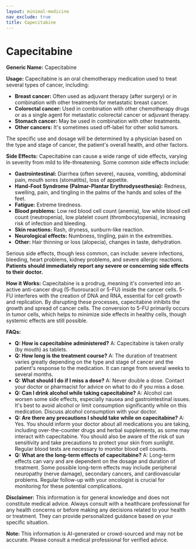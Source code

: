 ```yaml
---
layout: minimal-medicine
nav_exclude: true
title: Capecitabine
---
```


# Capecitabine

**Generic Name:** Capecitabine

**Usage:** Capecitabine is an oral chemotherapy medication used to treat several types of cancer, including:

* **Breast cancer:** Often used as adjuvant therapy (after surgery) or in combination with other treatments for metastatic breast cancer.
* **Colorectal cancer:** Used in combination with other chemotherapy drugs or as a single agent for metastatic colorectal cancer or adjuvant therapy.
* **Stomach cancer:**  May be used in combination with other treatments.
* **Other cancers:**  It's sometimes used off-label for other solid tumors.


The specific use and dosage will be determined by a physician based on the type and stage of cancer, the patient's overall health, and other factors.

**Side Effects:** Capecitabine can cause a wide range of side effects, varying in severity from mild to life-threatening.  Some common side effects include:

* **Gastrointestinal:** Diarrhea (often severe), nausea, vomiting, abdominal pain, mouth sores (stomatitis), loss of appetite.
* **Hand-Foot Syndrome (Palmar-Plantar Erythrodysesthesia):** Redness, swelling, pain, and tingling in the palms of the hands and soles of the feet.
* **Fatigue:**  Extreme tiredness.
* **Blood problems:** Low red blood cell count (anemia), low white blood cell count (neutropenia), low platelet count (thrombocytopenia), increasing risk of infection and bleeding.
* **Skin reactions:** Rash, dryness, sunburn-like reaction.
* **Neurological effects:** Numbness, tingling, pain in the extremities.
* **Other:**  Hair thinning or loss (alopecia), changes in taste, dehydration.


Serious side effects, though less common, can include:  severe infections, bleeding, heart problems, kidney problems, and severe allergic reactions.  **Patients should immediately report any severe or concerning side effects to their doctor.**


**How it Works:** Capecitabine is a prodrug, meaning it's converted into an active anti-cancer drug (5-fluorouracil or 5-FU) inside the cancer cells.  5-FU interferes with the creation of DNA and RNA, essential for cell growth and replication.  By disrupting these processes, capecitabine inhibits the growth and spread of cancer cells.  The conversion to 5-FU primarily occurs in tumor cells, which helps to minimize side effects in healthy cells, though systemic effects are still possible.

**FAQs:**

* **Q: How is capecitabine administered?** A: Capecitabine is taken orally (by mouth) as tablets.
* **Q: How long is the treatment course?** A: The duration of treatment varies greatly depending on the type and stage of cancer and the patient's response to the medication. It can range from several weeks to several months.
* **Q: What should I do if I miss a dose?** A:  Never double a dose. Contact your doctor or pharmacist for advice on what to do if you miss a dose.
* **Q: Can I drink alcohol while taking capecitabine?** A:  Alcohol can worsen some side effects, especially nausea and gastrointestinal issues.  It's best to avoid alcohol or limit consumption significantly while on this medication.  Discuss alcohol consumption with your doctor.
* **Q: Are there any precautions I should take while on capecitabine?** A:  Yes. You should inform your doctor about all medications you are taking, including over-the-counter drugs and herbal supplements, as some may interact with capecitabine.  You should also be aware of the risk of sun sensitivity and take precautions to protect your skin from sunlight. Regular blood tests are necessary to monitor blood cell counts.
* **Q: What are the long-term effects of capecitabine?** A: Long-term effects can vary and are dependent on the dosage and duration of treatment. Some possible long-term effects may include peripheral neuropathy (nerve damage), secondary cancers, and cardiovascular problems.  Regular follow-up with your oncologist is crucial for monitoring for these potential complications.


**Disclaimer:** This information is for general knowledge and does not constitute medical advice.  Always consult with a healthcare professional for any health concerns or before making any decisions related to your health or treatment.  They can provide personalized guidance based on your specific situation.


**Note:** This information is AI-generated or crowd-sourced and may not be accurate. Please consult a medical professional for verified advice.
